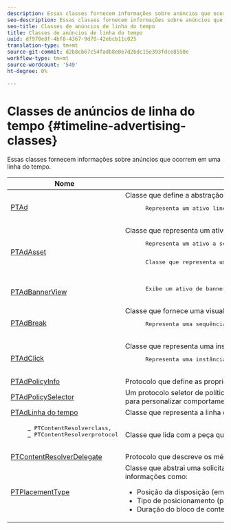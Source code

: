 ```yaml
---
description: Essas classes fornecem informações sobre anúncios que ocorrem em uma linha do tempo.
seo-description: Essas classes fornecem informações sobre anúncios que ocorrem em uma linha do tempo.
seo-title: Classes de anúncios de linha do tempo
title: Classes de anúncios de linha do tempo
uuid: df970e8f-4bf8-4367-9d70-42ebcb11c025
translation-type: tm+mt
source-git-commit: d2b8cb67c54fadb8e0e7d2bdc15e393fdce8550e
workflow-type: tm+mt
source-wordcount: '549'
ht-degree: 0%

---
```



# Classes de anúncios de linha do tempo {#timeline-advertising-classes}

Essas classes fornecem informações sobre anúncios que ocorrem em uma linha do tempo.

<table frame="all" colsep="1" rowsep="1" id="table_1A59E777BA99466793D586286F19E933"> 
 <thead> 
  <tr rowsep="1"> 
   <th colname="1" class="entry"><b>Nome</b></th> 
   <th colname="2" class="entry"><b>Descrição</b></th> 
  </tr> 
 </thead>
 <tbody> 
  <tr rowsep="1"> 
   <td colname="1"><a href="https://help.adobe.com/en_US/primetime/api/psdk/appledoc/Classes/PTAd.html" format="html" scope="external"> PTAd</a> </td> 
   <td colname="2">Classe que define a abstração do anúncio e contém todas as informações do anúncio. É definida por uma ID exclusiva, uma duração e um MediaResource. O MediaResource contém o URL no qual o conteúdo real do anúncio reside. 
    <pre>
      Representa um ativo linear primário segmentado no conteúdo. Como opção, pode conter uma matriz de ativos complementares que devem ser exibidos junto com o ativo linear.
    </pre> </td> 
  </tr> 
  <tr rowsep="1"> 
   <td colname="1"> <a href="https://help.adobe.com/en_US/primetime/api/psdk/appledoc/Classes/PTAdAsset.html" format="html" scope="external"> PTAdAsset</a> </td> 
   <td colname="2">Classe que representa um ativo a ser exibido. 
    <pre>
      Representa um ativo a ser exibido.
    </pre> 
    <pre>
      Classe que representa um ativo de anúncio.
    </pre> </td> 
  </tr> 
  <tr rowsep="1"> 
   <td colname="1"><a href="https://help.adobe.com/en_US/primetime/api/psdk/appledoc/Classes/PTAdBannerView.html" format="html" scope="external"> PTAdBannerView</a> </td> 
   <td colname="2">
    <pre>
      Exibe um ativo de banner. Seu aplicativo deve criar uma nova instância dessa classe de utilitário, definir o ativo do banner e adicioná-lo a uma visualização. A impressão e o rastreamento de cliques do banner são gerenciados internamente por essa classe.
    </pre> </td> 
  </tr> 
  <tr rowsep="1"> 
   <td colname="1"> <a href="https://help.adobe.com/en_US/primetime/api/psdk/appledoc/Classes/PTAdBreak.html" format="html" scope="external"> PTAdBreak</a> </td> 
   <td colname="2">Classe que fornece uma visualização unificada em vários anúncios que serão reproduzidos em algum ponto durante a reprodução. 
    <pre>
      Representa uma sequência contínua de anúncios segmentados no conteúdo.
    </pre> </td> 
  </tr> 
  <tr rowsep="1"> 
   <td colname="1"> <a href="https://help.adobe.com/en_US/primetime/api/psdk/appledoc/Classes/PTAdClick.html" format="html" scope="external"> PTAdClick</a> </td> 
   <td colname="2">Classe que representa uma instância de clique associada a um ativo. Esta instância contém informações sobre o URL de click-through e o título que pode ser usado para fornecer informações adicionais ao usuário. 
    <pre>
      Representa uma instância de clique associada a um ativo. Esta instância contém informações sobre o URL de click-through e o título que pode ser usado para fornecer informações adicionais ao usuário.
    </pre> </td> 
  </tr> 
  <tr rowsep="1"> 
   <td colname="1"><a href="https://help.adobe.com/en_US/primetime/api/psdk/appledoc/Classes/PTAdPolicyInfo.html" format="html" scope="external"> PTAdPolicyInfo</a> </td> 
   <td colname="2"> Protocolo que define as propriedades para chamadas da API AdPolicySelector. Essas propriedades fornecem o contexto para impor cada comportamento de anúncio. </td> 
  </tr> 
  <tr rowsep="1"> 
   <td colname="1"><a href="https://help.adobe.com/en_US/primetime/api/psdk/appledoc/Protocols/PTAdPolicySelector.html" format="html" scope="external">PTAdPolicySelector</a></td> 
   <td colname="2"> Um protocolo seletor de política de publicidade para impor comportamentos de publicidade. Os aplicativos podem estar em conformidade com esse protocolo implementando todos os métodos necessários ou estendendo a classe do seletor de política padrão existente para personalizar comportamentos específicos. </td> 
  </tr> 
  <tr rowsep="1"> 
   <td colname="1"><a href="https://help.adobe.com/en_US/primetime/api/psdk/appledoc/Classes/PTAdTimeline.html" format="html" scope="external">PTAdLinha do tempo</a></td> 
   <td colname="2"> Classe que representa a linha do tempo das quebras no conteúdo. </td> 
  </tr> 
  <tr rowsep="1"> 
   <td colname="1"> 
    <pre>
     <a href="https://help.adobe.com/en_US/primetime/api/psdk/appledoc/Classes/PTContentResolver.html" format="html" scope="external"> </a> PTContentResolverclass,  
     <a href="https://help.adobe.com/en_US/primetime/api/psdk/appledoc/Protocols/PTContentResolver.html" format="html" scope="external"> </a> PTContentResolverprotocol
    </pre> </td> 
   <td colname="2"> Classe que lida com a peça que resolve o anúncio no processo de decisão do anúncio do Adobe Primetime. </td> 
  </tr> 
  <tr rowsep="1"> 
   <td colname="1"><a href="https://help.adobe.com/en_US/primetime/api/psdk/appledoc/Protocols/PTContentResolverDelegate.html" format="html" scope="external"> PTContentResolverDelegate</a> </td> 
   <td colname="2"> Protocolo que descreve os métodos que o resolvedor de conteúdo personalizado ( <span class="codeph"> PTContentResolver</span> ) deve usar para comunicar ao delegado o status da resolução de conteúdo. </td> 
  </tr> 
  <tr rowsep="0"> 
   <td colname="1"> <a href="https://help.adobe.com/en_US/primetime/api/psdk/appledoc/Constants/PTPlacementType.html" format="html" scope="external"> PTPlacementType</a> </td> 
   <td colname="2">Classe que abstrai uma solicitação de informações de posicionamento. Cada anúncio resolvido deve ter uma informação de posicionamento anexada a ele. As informações de posicionamento descrevem onde o anúncio deve ser colocado na linha do tempo. Ele contém informações como: 
    <ul id="ul_A9105A78F0C24488BCD5E3F2EE62A3EE"> 
     <li id="li_01E968A4330D4B40BA1EB6F4A6000FFD">Posição da disposição (em ms) </li> 
     <li id="li_A3DC9498BEE14FBA9E7A5D26874F3984">Tipo de posicionamento (pre-roll, mid-roll ou post-roll) </li> 
     <li id="li_4B9094DD318B4792854A377CC6064232">Duração do bloco de conteúdo principal que está prestes a ser substituído </li> 
    </ul> </td> 
  </tr> 
 </tbody> 
</table>